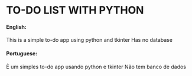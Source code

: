 # TO-DO LIST WITH PYTHON

#### English:
This is a simple to-do app using python and tkinter
Has no database

#### Portuguese:
È um simples to-do app usando python e tkinter
Não tem banco de dados
